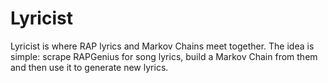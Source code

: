 # Lyricist

Lyricist is where RAP lyrics and Markov Chains meet together. The idea is simple:
scrape RAPGenius for song lyrics, build a Markov Chain from them and then use it
to generate new lyrics.